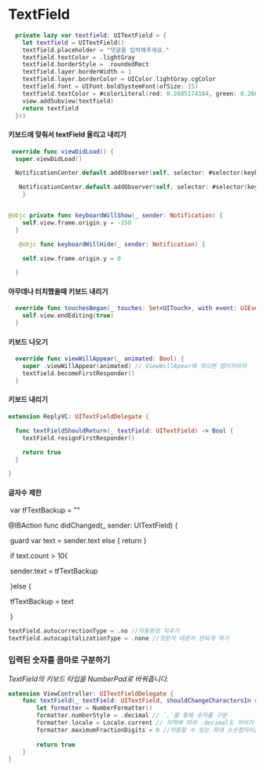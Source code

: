 # TextField

```swift
  private lazy var textfield: UITextField = {
    let textfield = UITextField()
    textfield.placeholder = "댓글을 입력해주세요."
    textfield.textColor = .lightGray
    textfield.borderStyle = .roundedRect
    textfield.layer.borderWidth = 1
    textfield.layer.borderColor = UIColor.lightGray.cgColor 
    textfield.font = UIFont.boldSystemFont(ofSize: 15)
    textfield.textColor = #colorLiteral(red: 0.2605174184, green: 0.2605243921, blue: 0.260520637, alpha: 1)
    view.addSubview(textfield)
    return textfield
  }()
```



#### 키보드에 맞춰서 textField 올리고 내리기

```swift
 override func viewDidLoad() {
  super.viewDidLoad()

  NotificationCenter.default.addObserver(self, selector: #selector(keyboardWillShow(_:)), name: UIResponder.keyboardWillShowNotification, object: nil)

   NotificationCenter.default.addObserver(self, selector: #selector(keyboardWillHide(_:)), name: UIResponder.keyboardWillHideNotification, object: nil)
    }


@objc private func keyboardWillShow(_ sender: Notification) {
    self.view.frame.origin.y = -150
  }

   @objc func keyboardWillHide(_ sender: Notification) {

    self.view.frame.origin.y = 0

  }
```



#### 아무데나 터치했을때 키보드 내리기

```swift
  override func touchesBegan(_ touches: Set<UITouch>, with event: UIEvent?) {
    self.view.endEditing(true)
  }
```



#### 키보드 나오기

```swift
  override func viewWillAppear(_ animated: Bool) {
    super .viewWillAppear(animated) // ViewWillApear에 적으면 앱키자마자
    textfield.becomeFirstResponder()
  }
```



#### 키보드 내리기

```swift
extension ReplyVC: UITextFieldDelegate {

  func textFieldShouldReturn(_ textField: UITextField) -> Bool {
    textField.resignFirstResponder()

    return true
  }

}
```





#### 글자수 제한

​    var tfTextBackup = ""

 @IBAction func didChanged(_ sender: UITextField) {

​        guard var text = sender.text else { return }

​           if text.count > 10{

​           sender.text = tfTextBackup

​            }else {

​            tfTextBackup = text

​        }



```swift
textField.autocorrectionType = .no //자동완성 지우기
textField.autocapitalizationType = .none //첫문자 대문자 안되게 막기
```



### 입력된 숫자를 콤마로 구분하기

*TextField의 키보드 타입을 NumberPad로 바꿔줍니다.*

```swift
extension ViewController: UITextFieldDelegate {
    func textField(_ textField: UITextField, shouldChangeCharactersIn range: NSRange, replacementString string: String) -> Bool {
        let formatter = NumberFormatter()
        formatter.numberStyle = .decimal // `,`를 통해 숫자를 구분
        formatter.locale = Locale.current // 지역에 따라 .decimal도 차이가 있으니 디바에스에 설정된 지역으로 값을 설정
        formatter.maximumFractionDigits = 0 //허용할 수 있는 최대 소숫점자리를 설정. 소숫점을 허용하지 않을 것이므로 0으로 설정
        
        return true
    }
}
```

